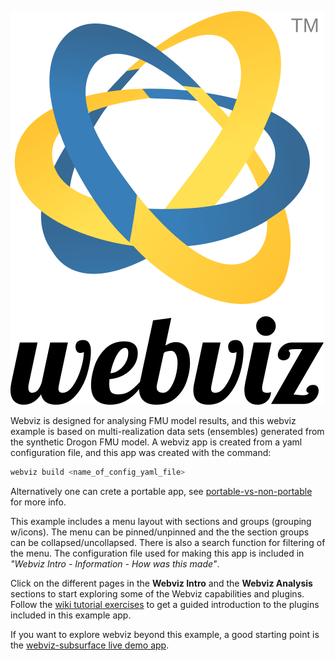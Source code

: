 ![width=40%,height=300px](./webviz-logo.svg "<br/>Welcome to this webviz-subsurface example.")

Webviz is designed for analysing FMU model results, and this webviz example is based on multi-realization data sets (ensembles) generated from the synthetic Drogon FMU model.
A webviz app is created from a yaml configuration file, and this app was created with the command:
```bash
webviz build <name_of_config_yaml_file>
```
Alternatively one can crete a portable app, see [portable-vs-non-portable](https://equinor.github.io/webviz-subsurface/#/?id=portable-vs-non-portable) for more info. 

This example includes a menu layout with sections and groups (grouping w/icons).
The menu can be pinned/unpinned and the the section groups can be collapsed/uncollapsed. There is also a search function for filtering of the menu.
The configuration file used for making this app is included in *"Webviz Intro - Information - How was this made"*.

Click on the different pages in the **Webviz Intro** and the **Webviz Analysis** sections to start exploring some of the Webviz capabilities and plugins. Follow the [wiki tutorial exercises](https://wiki.equinor.com/wiki/index.php/FMU_drogon_tutorial/webviz) to get a guided introduction to the plugins included in this example app.

If you want to explore webviz beyond this example, a good starting point is the [webviz-subsurface live demo app](https://webviz-subsurface-example.azurewebsites.net/front-page). 
